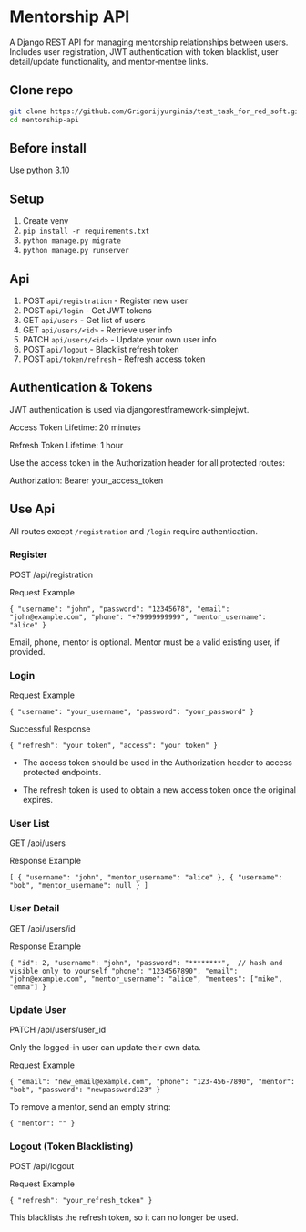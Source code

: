 # Mentorship API

A Django REST API for managing mentorship relationships between users. Includes user registration, JWT authentication with token blacklist, user detail/update functionality, and mentor-mentee links.

## Clone repo

```bash
git clone https://github.com/Grigorijyurginis/test_task_for_red_soft.git
cd mentorship-api
```

## Before install

Use python 3.10

## Setup

1. Create venv
2. `pip install -r requirements.txt`
3. `python manage.py migrate`
4. `python manage.py runserver`

## Api 

1. POST `api/registration` - Register new user
2. POST `api/login` - Get JWT tokens
3. GET `api/users` - Get list of users
4. GET `api/users/<id>` - Retrieve user info
5. PATCH `api/users/<id>` - Update your own user info
6. POST `api/logout` - Blacklist refresh token
7. POST `api/token/refresh` - 	Refresh access token

## Authentication & Tokens

JWT authentication is used via djangorestframework-simplejwt.

Access Token Lifetime: 20 minutes

Refresh Token Lifetime: 1 hour

Use the access token in the Authorization header for all protected routes:

Authorization: Bearer your_access_token

## Use Api

All routes except `/registration` and `/login` require authentication.

### Register
POST /api/registration

Request Example

`{
      "username": "john",
      "password": "12345678",
      "email": "john@example.com",
      "phone": "+79999999999",
      "mentor_username": "alice"
}`

Email, phone, mentor is optional. Mentor must be a valid existing user, if provided.


### Login

Request Example

`{
  "username": "your_username",
  "password": "your_password"
}`

Successful Response

`{
    "refresh": "your token",
    "access": "your token"
}`

* The access token should be used in the Authorization header to access protected endpoints.

* The refresh token is used to obtain a new access token once the original expires.

### User List

GET /api/users

Response Example

`[
  {
    "username": "john",
    "mentor_username": "alice"
  },
  {
    "username": "bob",
    "mentor_username": null
  }
]`

### User Detail

GET /api/users/id

Response Example

`{
  "id": 2,
  "username": "john",
  "password": "********",  // hash and visible only to yourself
  "phone": "1234567890",
  "email": "john@example.com",
  "mentor_username": "alice",
  "mentees": ["mike", "emma"]
}`

### Update User

PATCH /api/users/user_id

Only the logged-in user can update their own data.

Request Example

`{
  "email": "new_email@example.com",
  "phone": "123-456-7890",
  "mentor": "bob",
  "password": "newpassword123"
}`

To remove a mentor, send an empty string:

`{
  "mentor": ""
}`

### Logout (Token Blacklisting)

POST /api/logout

Request Example

`{
  "refresh": "your_refresh_token"
}`

This blacklists the refresh token, so it can no longer be used.
